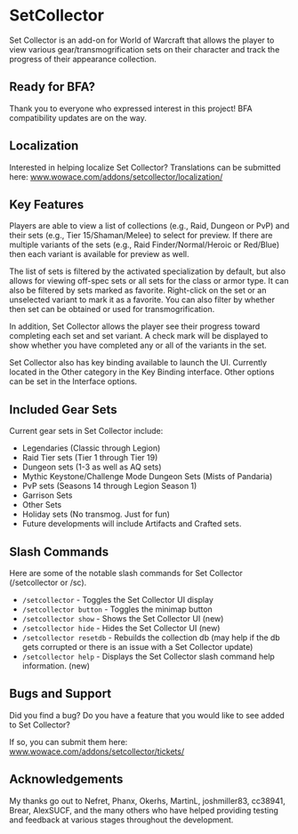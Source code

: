 # SetCollector
Set Collector is an add-on for World of Warcraft that allows the player to view various gear/transmogrification sets on their character and track the progress of their appearance collection.

## Ready for BFA?
Thank you to everyone who expressed interest in this project! BFA compatibility updates are on the way.

## Localization
Interested in helping localize Set Collector? Translations can be submitted here: www.wowace.com/addons/setcollector/localization/

## Key Features
Players are able to view a list of collections (e.g., Raid, Dungeon or PvP) and their sets (e.g., Tier 15/Shaman/Melee) to select for preview. If there are multiple variants of the sets (e.g., Raid Finder/Normal/Heroic or Red/Blue) then each variant is available for preview as well.

The list of sets is filtered by the activated specialization by default, but also allows for viewing off-spec sets or all sets for the class or armor type. It can also be filtered by sets marked as favorite. Right-click on the set or an unselected variant to mark it as a favorite. You can also filter by whether then set can be obtained or used for transmogrification.

In addition, Set Collector allows the player see their progress toward completing each set and set variant. A check mark will be displayed to show whether you have completed any or all of the variants in the set.

Set Collector also has key binding available to launch the UI. Currently located in the Other category in the Key Binding interface. Other options can be set in the Interface options.

## Included Gear Sets
Current gear sets in Set Collector include:

- Legendaries (Classic through Legion)
- Raid Tier sets (Tier 1 through Tier 19)
- Dungeon sets (1-3 as well as AQ sets)
- Mythic Keystone/Challenge Mode Dungeon Sets (Mists of Pandaria)
- PvP sets (Seasons 14 through Legion Season 1)
- Garrison Sets
- Other Sets
- Holiday sets (No transmog. Just for fun)
- Future developments will include Artifacts and Crafted sets.

## Slash Commands
Here are some of the notable slash commands for Set Collector (/setcollector or /sc).

- `/setcollector` - Toggles the Set Collector UI display
- `/setcollector button` - Toggles the minimap button
- `/setcollector show` - Shows the Set Collector UI (new)
- `/setcollector hide` - Hides the Set Collector UI (new)
- `/setcollector resetdb` - Rebuilds the collection db (may help if the db gets corrupted or there is an issue with a Set Collector update)
- `/setcollector help` - Displays the Set Collector slash command help information. (new)

## Bugs and Support
Did you find a bug? Do you have a feature that you would like to see added to Set Collector?

If so, you can submit them here: www.wowace.com/addons/setcollector/tickets/

## Acknowledgements
My thanks go out to Nefret, Phanx, Okerhs, MartinL, joshmiller83, cc38941, Brear, AlexSUCF, and the many others who have helped providing testing and feedback at various stages throughout the development.
